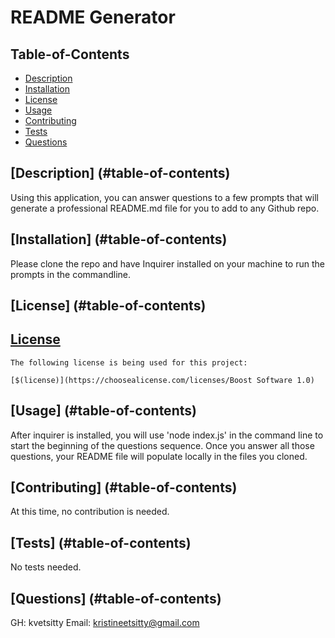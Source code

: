 # README Generator
  

## Table-of-Contents
* [Description](#description)
* [Installation](#installation)
* [License](#license)
* [Usage](#usage)
* [Contributing](#contribution)
* [Tests](#tests)
* [Questions](#questions)

## [Description] (#table-of-contents) 
Using this application, you can answer questions to a few prompts that will generate a professional README.md file for you to add to any Github repo.

## [Installation] (#table-of-contents) 
Please clone the repo and have Inquirer installed on your machine to run the prompts in the commandline.

## [License] (#table-of-contents) 
## [License](#table-of-contents)
    The following license is being used for this project:
    
    [$(license)](https://choosealicense.com/licenses/Boost Software 1.0)

## [Usage] (#table-of-contents) 
After inquirer is installed, you will use 'node index.js' in the command line to start the beginning of the questions sequence. Once you answer all those questions, your README file will populate locally in the files you cloned.

## [Contributing] (#table-of-contents) 
At this time, no contribution is needed.

## [Tests] (#table-of-contents) 
No tests needed.

## [Questions] (#table-of-contents) 
GH: kvetsitty Email: kristineetsitty@gmail.com
